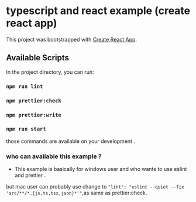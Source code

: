 # typescript and react example (create react app)

This project was bootstrapped with [Create React App](https://github.com/facebook/create-react-app).

## Available Scripts

In the project directory, you can run:

### `npm run lint `

### `npm prettier:check `

### `npm prettier:write ` 

### `npm run start ` 

those commands are available on your development .

### who can available this example ?
- This example is basically for windows user and who wants to use eslint and prettier .

but mac user can probably use 
change to `"lint": "eslint --quiet --fix 'src/**/*.{js,ts,tsx,json}*'"`,as same as prettier:check.
